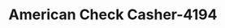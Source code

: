 ---
f_zip-code: 51501
f_state-code: IA
title: American Check Casher-4194
f_phone: 402-738-1010
f_city-only: Council Bluffs
f_address: 3415 L Street Omaha Council Bluffs
f_location-unique-id: '4194'
slug: american-check-casher-4194
updated-on: '2024-05-30T13:46:58.046Z'
created-on: '2024-05-30T13:36:59.803Z'
published-on: '2024-05-30T13:54:32.469Z'
f_city-state: cms/city/council-bluffs-ia.md
f_company: cms/company/american-check-casher.md
f_state: cms/state/iowa.md
layout: '[payday-loan].html'
tags: payday-loan
---